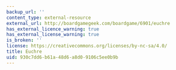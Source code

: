 ```yaml
---
backup_url: ''
content_type: external-resource
external_url: http://boardgamegeek.com/boardgame/6901/euchre
has_external_licence_warning: true
has_external_license_warning: true
is_broken: ''
license: https://creativecommons.org/licenses/by-nc-sa/4.0/
title: Euchre
uid: 930c7dd6-b61a-48d6-a8d0-9106c5ee0b9b
---
```

